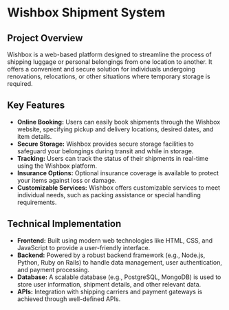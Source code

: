 <!DOCTYPE html>
<html>
<head>





<h1>Wishbox Shipment System</h1>

<h2>Project Overview</h2>
<p>
Wishbox is a web-based platform designed to streamline the process of shipping luggage or personal belongings from one location to another. It offers a convenient and secure solution for individuals undergoing renovations, relocations, or other situations where temporary storage is required.
</p>

<h2>Key Features</h2>
<ul>
<li><strong>Online Booking:</strong> Users can easily book shipments through the Wishbox website, specifying pickup and delivery locations, desired dates, and item details.</li>
<li><strong>Secure Storage:</strong> Wishbox provides secure storage facilities to safeguard your belongings during transit and while in storage.</li>
<li><strong>Tracking:</strong> Users can track the status of their shipments in real-time using the Wishbox platform.</li>
<li><strong>Insurance Options:</strong> Optional insurance coverage is available to protect your items against loss or damage.</li>
<li><strong>Customizable Services:</strong> Wishbox offers customizable services to meet individual needs, such as packing assistance or special handling requirements.</li>
</ul>

<h2>Technical Implementation</h2>
<ul>
<li><strong>Frontend:</strong> Built using modern web technologies like HTML, CSS, and JavaScript to provide a user-friendly interface.</li>
<li><strong>Backend:</strong> Powered by a robust backend framework (e.g., Node.js, Python, Ruby on Rails) to handle data management, user authentication, and payment processing.</li>
<li><strong>Database:</strong> A scalable database (e.g., PostgreSQL, MongoDB) is used to store user information, shipment details, and other relevant data.</li>
<li><strong>APIs:</strong> Integration with shipping carriers and payment gateways is achieved through well-defined APIs.</li>
</ul>

</body>
</html>
